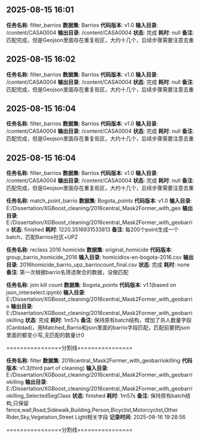 ## 2025-08-15 16:01
**任务名称**: filter_barrios
**数据集**: Barrios
**代码版本**: v1.0
**输入目录**: /content/CASA0004
**输出目录**: /content/CASA0004
**状态**: 完成
**耗时**: null
**备注**: 匹配完成，但是Geojson里面存在重复街区，大约十几个，后续步骤需要注意去重

## 2025-08-15 16:02
**任务名称**: filter_barrios
**数据集**: Barrios
**代码版本**: v1.0
**输入目录**: /content/CASA0004
**输出目录**: /content/CASA0004
**状态**: 完成
**耗时**: null
**备注**: 匹配完成，但是Geojson里面存在重复街区，大约十几个，后续步骤需要注意去重

## 2025-08-15 16:04
**任务名称**: filter_barrios
**数据集**: Barrios
**代码版本**: v1.0
**输入目录**: /content/CASA0004
**输出目录**: /content/CASA0004
**状态**: 完成
**耗时**: null
**备注**: 匹配完成，但是Geojson里面存在重复街区，大约十几个，后续步骤需要注意去重

## 2025-08-15 16:04
**任务名称**: filter_barrios
**数据集**: Barrios
**代码版本**: v1.0
**输入目录**: /content/CASA0004
**输出目录**: /content/CASA0004
**状态**: 完成
**耗时**: null
**备注**: 匹配完成，但是Geojson里面存在重复街区，大约十几个，后续步骤需要注意去重

**任务名称**: match_point_barrio
**数据集**: Bogota_points
**代码版本**: v1.0
**输入目录**: E:/Dissertation/XGBoost_cleaning/2016central_Mask2Former_with_geo
**输出目录**: E:/Dissertation/XGBoost_cleaning/2016central_Mask2Former_with_geobarrio
**状态**: finished
**耗时**: 1220.3516931533813
**备注**: 每200个point生成一个batch，匹配Barrios社区+UPZ

**任务名称**: reclass 2016 homicide
**数据集**: original_homicide
**代码版本**: group_barrio_homicide_2016
**输入目录**: homicidios-en-bogota-2016.csv
**输出目录**: 2016homicide_barrio_upz_barriocount_final.csv
**状态**: 完成
**耗时**: none
**备注**: 第一次根据barrio名筛选聚合的数据，没做匹配

**任务名称**: join kill count
**数据集**: Bogota_points
**代码版本**: v1.1(based on json_interselect.ipynb)
**输入目录**: E:/Dissertation/XGBoost_cleaning/2016central_Mask2Former_with_geobarrio
**输出目录**: E:/Dissertation/XGBoost_cleaning/2016central_Mask2Former_with_geobarriokilling
**状态**: 完成
**耗时**: 1m57s
**备注**: 保持原有batch结构，增加了杀人数量字段(Cantidad)，用Matched_Barrio和json里面的barrio字段匹配，匹配前要把json里面的都变小写,无匹配的数量计0

================分割线================

**任务名称**: filter 
**数据集**: 2016central_Mask2Former_with_geobarriokilling
**代码版本**: v1.3(third part of cleaning)
**输入目录**: E:/Dissertation/XGBoost_cleaning/2016central_Mask2Former_with_geobarriokilling
**输出目录**: E:/Dissertation/XGBoost_cleaning/2016central_Mask2Former_with_geobarriokilling_SelectedSegClass
**状态**: finished
**耗时**: 1m57s
**备注**: 保持原有batch结构,只保留fence,wall,Road,Sidewalk,Building,Person,Bicyclist,Motorcyclist,Other Rider,Sky,Vegetation,Street Light相关字段
**记录时间**: 2025-08-16 19:28:56

================分割线================


